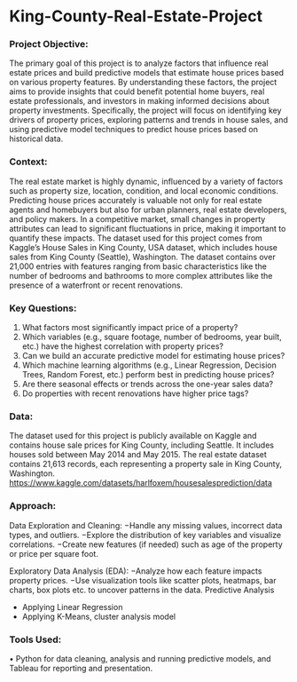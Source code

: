 # King-County-Real-Estate-Project

### Project Objective:
The primary goal of this project is to analyze factors that influence real estate prices and build predictive models that estimate house prices based on various property features. By understanding these factors, the project aims to provide insights that could benefit potential home buyers, real estate professionals, and investors in making informed decisions about property investments. Specifically, the project will focus on identifying key drivers of property prices, exploring patterns and trends in house sales, and using predictive model techniques to predict house prices based on historical data.

### Context:
The real estate market is highly dynamic, influenced by a variety of factors such as property size, location, condition, and local economic conditions. Predicting house prices accurately is valuable not only for real estate agents and homebuyers but also for urban planners, real estate developers, and policy makers. In a competitive market, small changes in property attributes can lead to significant fluctuations in price, making it important to quantify these impacts.
The dataset used for this project comes from Kaggle’s House Sales in King County, USA dataset, which includes house sales from King County (Seattle), Washington. The dataset contains over 21,000 entries with features ranging from basic characteristics like the number of bedrooms and bathrooms to more complex attributes like the presence of a waterfront or recent renovations.

### Key Questions:
1. What factors most significantly impact price of a property?
2. Which variables (e.g., square footage, number of bedrooms, year built, etc.) have the highest correlation with property prices?
3. Can we build an accurate predictive model for estimating house prices?
4. Which machine learning algorithms (e.g., Linear Regression, Decision Trees, Random Forest, etc.) perform best in predicting house prices?
5. Are there seasonal effects or trends across the one-year sales data?
6. Do properties with recent renovations have higher price tags?

### Data:
The dataset used for this project is publicly available on Kaggle and contains house sale prices for King County, including Seattle. It includes houses sold between May 2014 and May 2015. The real estate dataset contains 21,613 records, each representing a property sale in King County, Washington.
https://www.kaggle.com/datasets/harlfoxem/housesalesprediction/data

### Approach:
Data Exploration and Cleaning:
−Handle any missing values, incorrect data types, and outliers.
−Explore the distribution of key variables and visualize correlations.
−Create new features (if needed) such as age of the property or price per square foot.

Exploratory Data Analysis (EDA):
−Analyze how each feature impacts property prices.
−Use visualization tools like scatter plots, heatmaps, bar charts, box plots etc. to uncover patterns in the data.
Predictive Analysis
- Applying Linear Regression
- Applying K-Means, cluster analysis model

### Tools Used:
• Python for data cleaning, analysis and running predictive models, and Tableau for reporting and presentation.
